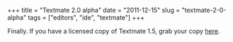 +++
title = "Textmate 2.0 alpha"
date = "2011-12-15"
slug = "textmate-2-0-alpha"
tags = ["editors", "ide", "textmate"]
+++





Finally.  If you have a licensed copy of Textmate 1.5, grab your copy [here](http://blog.macromates.com/2011/textmate-2-0-alpha/).
